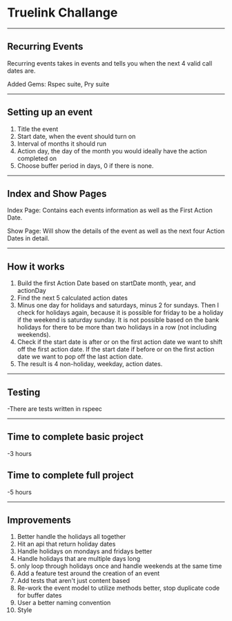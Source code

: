 # Truelink Challange

----
## Recurring Events
Recurring events takes in events and tells you when the next 4 valid call dates are. 

Added Gems: Rspec suite, Pry suite

----
## Setting up an event
1. Title the event
2. Start date, when  the event should turn on
3. Interval of months it should run
4. Action day, the day of the month you would ideally have the action completed on
5. Choose buffer period in days, 0 if there is none.

----
## Index and Show Pages
Index Page: Contains each events information as well as the First Action Date.

Show Page: Will show the details of the event as well as the next four Action Dates in detail. 

----
## How it works
1. Build the first Action Date based on startDate month, year, and actionDay
2. Find the next 5 calculated action dates
3. Minus one day for holidays and saturdays, minus 2 for sundays. Then I check for holidays again, because it is possible for friday to be a holiday if the weekend is saturday sunday. It is not possible based on the bank holidays for there to be more than two holidays in a row (not including weekends).
4. Check if the start date is after or on the first action date we want to shift off the first action date. If the start date if before or on the first action date we want to pop off the last action date.
5. The result is 4 non-holiday, weekday, action dates.

----
## Testing
-There are tests written in rspeec

----
## Time to complete basic project
-3 hours

## Time to complete full project
-5 hours

----
## Improvements
1. Better handle the holidays all together
2. Hit an api that return holiday dates
3. Handle holidays on mondays and fridays better
4. Handle holidays that are multiple days long
5. only loop through holidays once and handle weekends at the same time
6. Add a feature test around the creation of an event
7. Add tests that aren't just content based
8. Re-work the event model to utilize methods better, stop duplicate code for buffer dates 
9. User a better naming convention
10. Style
